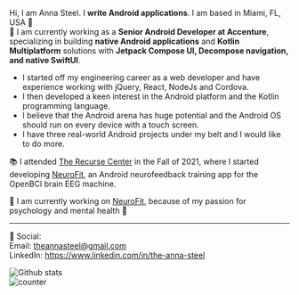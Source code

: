 Hi, I am Anna Steel. I **write Android applications**.  I am based in Miami, FL, USA 🌴<br />
💼 I am currently working as a **Senior Android Developer at Accenture**, specializing in building **native Android applications** and **Kotlin Multiplatform** solutions with **Jetpack Compose UI, Decompose navigation, and native SwiftUI**.<br />

<ul>
  <li> I started off my engineering career as a web developer and have experience working with jQuery, React, NodeJs and Cordova.</li>
  <li> I then developed a keen interest in the Android platform and the Kotlin programming language.</li>
  <li> I believe that the Android arena has huge potential and the Android OS should run on every device with a touch screen. </li>
  <li> I have three real-world Android projects under my belt and I would like to do more. </li>
</ul>

📚 I attended [The Recurse Center](https://www.recurse.com/) in the Fall of 2021, where I  started developing [NeuroFit](https://github.com/saintmarina/neurofit), an Android neurofeedback training app for the OpenBCI brain EEG machine.<br />

🔨 I am currently working on [NeuroFit](https://github.com/saintmarina/neurofit), because of my passion for psychology and mental health 🧠<br />


---

🤝 Social:<br />
Email: theannasteel@gmail.com<br />
LinkedIn: https://www.linkedin.com/in/the-anna-steel

![Github stats](https://github-readme-stats.vercel.app/api?username=saintmarina)<br />
![counter](https://enkfvzifjhuftti.m.pipedream.net)

